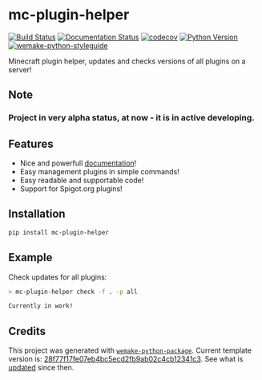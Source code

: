 # mc-plugin-helper

[![Build Status](https://github.com/PerchunPak/mc-plugin-helper/workflows/test/badge.svg?branch=main&event=push)](https://github.com/PerchunPak/mc-plugin-helper/actions?query=workflow%3Atest)
[![Documentation Status](https://readthedocs.org/projects/mc-plugin-helper/badge/?version=latest)](https://mc-plugin-helper.readthedocs.io/en/latest/?badge=latest)
[![codecov](https://codecov.io/gh/PerchunPak/mc-plugin-helper/branch/main/graph/badge.svg?token=vMJi00tRkG)](https://codecov.io/gh/PerchunPak/mc-plugin-helper)
[![Python Version](https://img.shields.io/pypi/pyversions/mc-plugin-helper.svg)](https://pypi.org/project/mc-plugin-helper/)
[![wemake-python-styleguide](https://img.shields.io/badge/style-wemake-000000.svg)](https://github.com/wemake-services/wemake-python-styleguide)

Minecraft plugin helper, updates and checks versions of all plugins on a server!

## Note

### Project in very alpha status, at now - it is in active developing.


## Features

- Nice and powerfull [documentation](https://mc-plugin-helper.readthedocs.io/en/latest/)!
- Easy management plugins in simple commands!
- Easy readable and supportable code!
- Support for Spigot.org plugins!


## Installation

```bash
pip install mc-plugin-helper
```


## Example

Check updates for all plugins:

```bash
> mc-plugin-helper check -f . -p all

Currently in work!
```


## Credits

This project was generated with [`wemake-python-package`](https://github.com/wemake-services/wemake-python-package). Current template version is: [28f77f17fe07eb4bc5ecd2fb9ab02c4cb12341c3](https://github.com/wemake-services/wemake-python-package/tree/28f77f17fe07eb4bc5ecd2fb9ab02c4cb12341c3). See what is [updated](https://github.com/wemake-services/wemake-python-package/compare/28f77f17fe07eb4bc5ecd2fb9ab02c4cb12341c3...master) since then.
